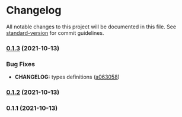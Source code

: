 # Changelog

All notable changes to this project will be documented in this file. See [standard-version](https://github.com/conventional-changelog/standard-version) for commit guidelines.

### [0.1.3](https://github.com/aisevim/stylelint-pencil/compare/v0.1.2...v0.1.3) (2021-10-13)


### Bug Fixes

* **CHANGELOG:** types definitions ([a063058](https://github.com/aisevim/stylelint-pencil/commit/a063058f6d4ba2df70ac824149f227e6dfaa7e8b))

### [0.1.2](https://github.com/aisevim/stylelint-pencil/compare/v0.1.1...v0.1.2) (2021-10-13)

### 0.1.1 (2021-10-13)
